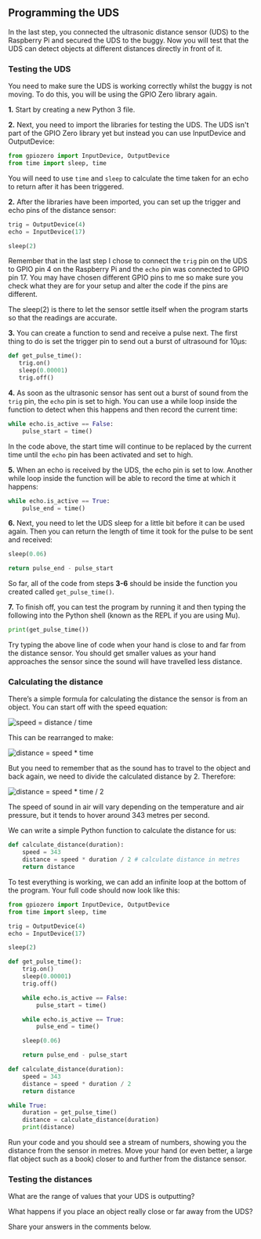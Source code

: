 [comment]: # (
Is this step open? Y/N
If so, short description of this step:
Related links:
Related files:
)

## Programming the UDS

In the last step, you connected the ultrasonic distance sensor (UDS) to the Raspberry Pi and secured the UDS to the buggy. Now you will test that the UDS can detect objects at different distances directly in front of it. 

### Testing the UDS

You need to make sure the UDS is working correctly whilst the buggy is not moving. To do this, you will be using the GPIO Zero library again. 

**1.** Start by creating a new Python 3 file.

**2.** Next, you need to import the libraries for testing the UDS. The UDS isn't part of the GPIO Zero library yet but instead you can use InputDevice and OutputDevice:

~~~ python
from gpiozero import InputDevice, OutputDevice
from time import sleep, time
~~~

You will need to use `time` and `sleep` to calculate the time taken for an echo to return after it has been triggered. 

**2.** After the libraries have been imported, you can set up the trigger and echo pins of the distance sensor:

~~~ python
trig = OutputDevice(4)
echo = InputDevice(17)

sleep(2)
~~~

Remember that in the last step I chose to connect the `trig` pin on the UDS to GPIO pin 4 on the Raspberry Pi and the `echo` pin was connected to GPIO pin 17. You may have chosen different GPIO pins to me so make sure you check what they are for your setup and alter the code if the pins are different. 

The sleep(2) is there to let the sensor settle itself when the program starts so that the readings are accurate.

**3.** You can create a function to send and receive a pulse next. The first thing to do is set the trigger pin to send out a burst of ultrasound for 10μs:

~~~ python
def get_pulse_time():
   trig.on()
   sleep(0.00001)
   trig.off()
~~~

**4.** As soon as the ultrasonic sensor has sent out a burst of sound from the `trig` pin, the `echo` pin is set to high. You can use a while loop inside the function to detect when this happens and then record the current time:

~~~ python
while echo.is_active == False:
    pulse_start = time()
~~~

In the code above, the start time will continue to be replaced by the current time until the `echo` pin has been activated and set to high.

**5.** When an echo is received by the UDS, the echo pin is set to low. Another while loop inside the function will be able to record the time at which it happens:

~~~ python
while echo.is_active == True:
    pulse_end = time()
~~~

**6.** Next, you need to let the UDS sleep for a little bit before it can be used again. Then you can return the length of time it took for the pulse to be sent and received:

~~~ python
sleep(0.06)

return pulse_end - pulse_start
~~~

So far, all of the code from steps **3-6** should be inside the function you created called `get_pulse_time()`.

**7.** To finish off, you can test the program by running it and then typing the following into the Python shell (known as the REPL if you are using Mu).

~~~ python
print(get_pulse_time())
~~~

Try typing the above line of code when your hand is close to and far from the distance sensor. You should get smaller values as your hand approaches the sensor since the sound will have travelled less distance.

### Calculating the distance

There’s a simple formula for calculating the distance the sensor is from an object. You can start off with the speed equation:

![speed = distance / time](https://projects-static.raspberrypi.org/projects/see-like-a-bat/88c95cc4c253c700132e4c26f23373c277241549/en/images/speed.png)

This can be rearranged to make:

![distance = speed * time](https://projects-static.raspberrypi.org/projects/see-like-a-bat/88c95cc4c253c700132e4c26f23373c277241549/en/images/distance.png)

But you need to remember that as the sound has to travel to the object and back again, we need to divide the calculated distance by 2. Therefore:

![distance = speed * time / 2](https://projects-static.raspberrypi.org/projects/see-like-a-bat/88c95cc4c253c700132e4c26f23373c277241549/en/images/distance2.png)

The speed of sound in air will vary depending on the temperature and air pressure, but it tends to hover around 343 metres per second.

We can write a simple Python function to calculate the distance for us:

~~~ python
def calculate_distance(duration):
    speed = 343
    distance = speed * duration / 2 # calculate distance in metres
    return distance
~~~

To test everything is working, we can add an infinite loop at the bottom of the program. Your full code should now look like this:

~~~ python
from gpiozero import InputDevice, OutputDevice
from time import sleep, time

trig = OutputDevice(4)
echo = InputDevice(17)

sleep(2)

def get_pulse_time():
    trig.on()
   	sleep(0.00001)
	trig.off()

	while echo.is_active == False:
		pulse_start = time()

	while echo.is_active == True:
		pulse_end = time()

	sleep(0.06)

	return pulse_end - pulse_start

def calculate_distance(duration):
	speed = 343
	distance = speed * duration / 2
	return distance

while True:
	duration = get_pulse_time()
	distance = calculate_distance(duration)
	print(distance)
~~~

Run your code and you should see a stream of numbers, showing you the distance from the sensor in metres. Move your hand (or even better, a large flat object such as a book) closer to and further from the distance sensor.

### Testing the distances

What are the range of values that your UDS is outputting? 

What happens if you place an object really close or far away from the UDS? 

Share your answers in the comments below.